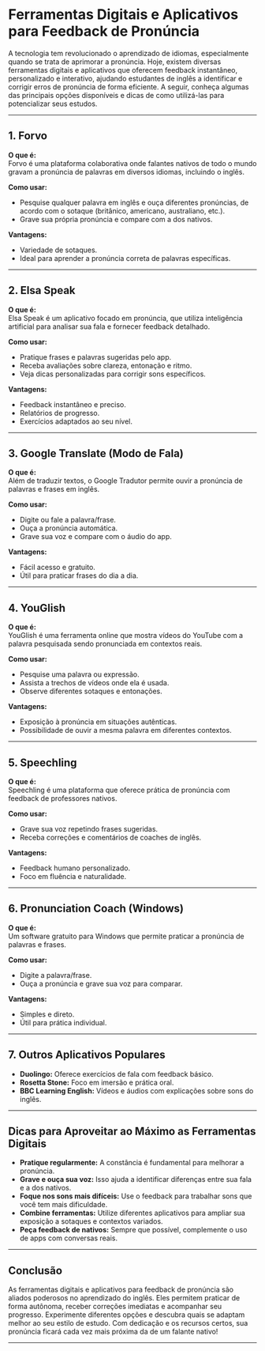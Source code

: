 
# Ferramentas Digitais e Aplicativos para Feedback de Pronúncia

A tecnologia tem revolucionado o aprendizado de idiomas, especialmente quando se trata de aprimorar a pronúncia. Hoje, existem diversas ferramentas digitais e aplicativos que oferecem feedback instantâneo, personalizado e interativo, ajudando estudantes de inglês a identificar e corrigir erros de pronúncia de forma eficiente. A seguir, conheça algumas das principais opções disponíveis e dicas de como utilizá-las para potencializar seus estudos.

---

## 1. **Forvo**

**O que é:**  
Forvo é uma plataforma colaborativa onde falantes nativos de todo o mundo gravam a pronúncia de palavras em diversos idiomas, incluindo o inglês.

**Como usar:**  
- Pesquise qualquer palavra em inglês e ouça diferentes pronúncias, de acordo com o sotaque (britânico, americano, australiano, etc.).
- Grave sua própria pronúncia e compare com a dos nativos.

**Vantagens:**  
- Variedade de sotaques.
- Ideal para aprender a pronúncia correta de palavras específicas.

---

## 2. **Elsa Speak**

**O que é:**  
Elsa Speak é um aplicativo focado em pronúncia, que utiliza inteligência artificial para analisar sua fala e fornecer feedback detalhado.

**Como usar:**  
- Pratique frases e palavras sugeridas pelo app.
- Receba avaliações sobre clareza, entonação e ritmo.
- Veja dicas personalizadas para corrigir sons específicos.

**Vantagens:**  
- Feedback instantâneo e preciso.
- Relatórios de progresso.
- Exercícios adaptados ao seu nível.

---

## 3. **Google Translate (Modo de Fala)**

**O que é:**  
Além de traduzir textos, o Google Tradutor permite ouvir a pronúncia de palavras e frases em inglês.

**Como usar:**  
- Digite ou fale a palavra/frase.
- Ouça a pronúncia automática.
- Grave sua voz e compare com o áudio do app.

**Vantagens:**  
- Fácil acesso e gratuito.
- Útil para praticar frases do dia a dia.

---

## 4. **YouGlish**

**O que é:**  
YouGlish é uma ferramenta online que mostra vídeos do YouTube com a palavra pesquisada sendo pronunciada em contextos reais.

**Como usar:**  
- Pesquise uma palavra ou expressão.
- Assista a trechos de vídeos onde ela é usada.
- Observe diferentes sotaques e entonações.

**Vantagens:**  
- Exposição à pronúncia em situações autênticas.
- Possibilidade de ouvir a mesma palavra em diferentes contextos.

---

## 5. **Speechling**

**O que é:**  
Speechling é uma plataforma que oferece prática de pronúncia com feedback de professores nativos.

**Como usar:**  
- Grave sua voz repetindo frases sugeridas.
- Receba correções e comentários de coaches de inglês.

**Vantagens:**  
- Feedback humano personalizado.
- Foco em fluência e naturalidade.

---

## 6. **Pronunciation Coach (Windows)**

**O que é:**  
Um software gratuito para Windows que permite praticar a pronúncia de palavras e frases.

**Como usar:**  
- Digite a palavra/frase.
- Ouça a pronúncia e grave sua voz para comparar.

**Vantagens:**  
- Simples e direto.
- Útil para prática individual.

---

## 7. **Outros Aplicativos Populares**

- **Duolingo:** Oferece exercícios de fala com feedback básico.
- **Rosetta Stone:** Foco em imersão e prática oral.
- **BBC Learning English:** Vídeos e áudios com explicações sobre sons do inglês.

---

## **Dicas para Aproveitar ao Máximo as Ferramentas Digitais**

- **Pratique regularmente:** A constância é fundamental para melhorar a pronúncia.
- **Grave e ouça sua voz:** Isso ajuda a identificar diferenças entre sua fala e a dos nativos.
- **Foque nos sons mais difíceis:** Use o feedback para trabalhar sons que você tem mais dificuldade.
- **Combine ferramentas:** Utilize diferentes aplicativos para ampliar sua exposição a sotaques e contextos variados.
- **Peça feedback de nativos:** Sempre que possível, complemente o uso de apps com conversas reais.

---

## **Conclusão**

As ferramentas digitais e aplicativos para feedback de pronúncia são aliados poderosos no aprendizado do inglês. Eles permitem praticar de forma autônoma, receber correções imediatas e acompanhar seu progresso. Experimente diferentes opções e descubra quais se adaptam melhor ao seu estilo de estudo. Com dedicação e os recursos certos, sua pronúncia ficará cada vez mais próxima da de um falante nativo!

---
```